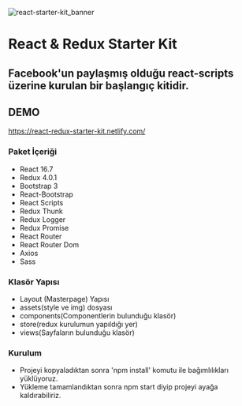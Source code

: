 ![react-starter-kit_banner](https://user-images.githubusercontent.com/21248156/51554026-5100c780-1e85-11e9-8c32-56acce9dd19b.jpg)

# React & Redux  Starter Kit

## Facebook'un paylaşmış olduğu react-scripts üzerine  kurulan bir başlangıç kitidir.

## DEMO
https://react-redux-starter-kit.netlify.com/

### Paket İçeriği 

 * React 16.7
 * Redux 4.0.1
 * Bootstrap 3
 * React-Bootstrap
 * React Scripts
 * Redux Thunk
 * Redux Logger
 * Redux Promise
 * React Router
 * React Router Dom
 * Axios
 * Sass
### Klasör Yapısı

 * Layout (Masterpage) Yapısı
 * assets(style ve img) dosyası
 * components(Componentlerin bulunduğu klasör)
 * store(redux kurulumun yapıldığı yer)
 * views(Sayfaların bulunduğu klasör)
  
### Kurulum
  
  * Projeyi kopyaladıktan sonra 'npm install' komutu ile bağımlılıkları yüklüyoruz.
  * Yükleme tamamlandıktan sonra npm start diyip projeyi ayağa kaldırabiliriz.

